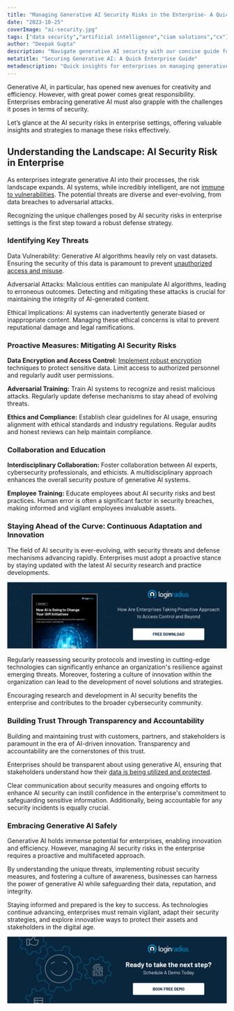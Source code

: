 ```yaml
---
title: "Managing Generative AI Security Risks in the Enterprise- A Quick Guide"
date: "2023-10-25"
coverImage: "ai-security.jpg"
tags: ["data security","artificial intelligence","ciam solutions","cx"]
author: "Deepak Gupta"
description: "Navigate generative AI security with our concise guide for enterprises. From data encryption to countering adversarial attacks, discover essential strategies for safeguarding your digital assets. Embrace transparency and empower your team to stay ahead in the rapidly evolving landscape of AI innovation."
metatitle: "Securing Generative AI: A Quick Enterprise Guide"
metadescription: "Quick insights for enterprises on managing generative AI security risks. Learn about data protection and essential strategies for the modern business landscape."
---
```

Generative AI, in particular, has opened new avenues for creativity and efficiency. However, with great power comes great responsibility. Enterprises embracing generative AI must also grapple with the challenges it poses in terms of security.

Let’s glance at the AI security risks in enterprise settings, offering valuable insights and strategies to manage these risks effectively.

## Understanding the Landscape: AI Security Risk in Enterprise

As enterprises integrate generative AI into their processes, the risk landscape expands. AI systems, while incredibly intelligent, are not [immune to vulnerabilities](https://www.loginradius.com/blog/identity/common-vulnerabilities-password-based-login/). The potential threats are diverse and ever-evolving, from data breaches to adversarial attacks. 

Recognizing the unique challenges posed by AI security risks in enterprise settings is the first step toward a robust defense strategy.

### Identifying Key Threats

Data Vulnerability: Generative AI algorithms heavily rely on vast datasets. Ensuring the security of this data is paramount to prevent [unauthorized access and misuse](https://www.loginradius.com/blog/identity/prevent-credential-stuffing-attacks/).

Adversarial Attacks: Malicious entities can manipulate AI algorithms, leading to erroneous outcomes. Detecting and mitigating these attacks is crucial for maintaining the integrity of AI-generated content.

Ethical Implications: AI systems can inadvertently generate biased or inappropriate content. Managing these ethical concerns is vital to prevent reputational damage and legal ramifications.

### Proactive Measures: Mitigating AI Security Risks

**Data Encryption and Access Control:** [Implement robust encryption](https://www.loginradius.com/blog/engineering/encryption-and-hashing/) techniques to protect sensitive data. Limit access to authorized personnel and regularly audit user permissions.

**Adversarial Training:** Train AI systems to recognize and resist malicious attacks. Regularly update defense mechanisms to stay ahead of evolving threats.

**Ethics and Compliance:** Establish clear guidelines for AI usage, ensuring alignment with ethical standards and industry regulations. Regular audits and honest reviews can help maintain compliance.

### Collaboration and Education

**Interdisciplinary Collaboration:** Foster collaboration between AI experts, cybersecurity professionals, and ethicists. A multidisciplinary approach enhances the overall security posture of generative AI systems.

**Employee Training:** Educate employees about AI security risks and best practices. Human error is often a significant factor in security breaches, making informed and vigilant employees invaluable assets.

### Staying Ahead of the Curve: Continuous Adaptation and Innovation

The field of AI security is ever-evolving, with security threats and defense mechanisms advancing rapidly. Enterprises must adopt a proactive stance by staying updated with the latest AI security research and practice developments.

[![WP-ai-iam](WP-ai-iam.png)](https://www.loginradius.com/resource/how-ai-is-going-to-change-your-iam-initiatives/)

Regularly reassessing security protocols and investing in cutting-edge technologies can significantly enhance an organization's resilience against emerging threats. Moreover, fostering a culture of innovation within the organization can lead to the development of novel solutions and strategies. 

Encouraging research and development in AI security benefits the enterprise and contributes to the broader cybersecurity community. 

### Building Trust Through Transparency and Accountability

Building and maintaining trust with customers, partners, and stakeholders is paramount in the era of AI-driven innovation. Transparency and accountability are the cornerstones of this trust. 

Enterprises should be transparent about using generative AI, ensuring that stakeholders understand how their [data is being utilized and protected](https://www.loginradius.com/blog/identity/data-security-best-practices/). 

Clear communication about security measures and ongoing efforts to enhance AI security can instill confidence in the enterprise's commitment to safeguarding sensitive information. Additionally, being accountable for any security incidents is equally crucial.

### Embracing Generative AI Safely

Generative AI holds immense potential for enterprises, enabling innovation and efficiency. However, managing AI security risks in the enterprise requires a proactive and multifaceted approach. 

By understanding the unique threats, implementing robust security measures, and fostering a culture of awareness, businesses can harness the power of generative AI while safeguarding their data, reputation, and integrity.

Staying informed and prepared is the key to success. As technologies continue advancing, enterprises must remain vigilant, adapt their security strategies, and explore innovative ways to protect their assets and stakeholders in the digital age.

[![book-a-free-demo-loginradius](../../assets/book-a-demo-loginradius.png)](https://www.loginradius.com/book-a-demo/)
